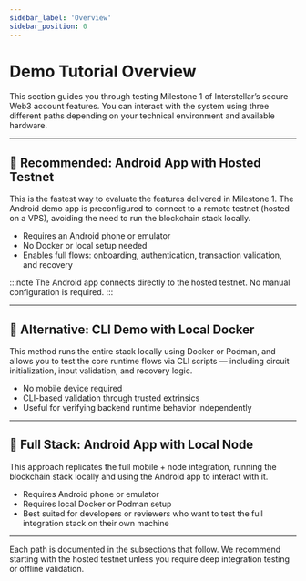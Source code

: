 ```yaml
---
sidebar_label: 'Overview'
sidebar_position: 0
---
```


# Demo Tutorial Overview

This section guides you through testing Milestone 1 of Interstellar’s secure Web3 account features. You can interact with the system using three different paths depending on your technical environment and available hardware.

---

## 🚀 Recommended: Android App with Hosted Testnet

This is the fastest way to evaluate the features delivered in Milestone 1. The Android demo app is preconfigured to connect to a remote testnet (hosted on a VPS), avoiding the need to run the blockchain stack locally.

- Requires an Android phone or emulator
- No Docker or local setup needed
- Enables full flows: onboarding, authentication, transaction validation, and recovery

:::note
The Android app connects directly to the hosted testnet. No manual configuration is required.
:::

---

## 🧪 Alternative: CLI Demo with Local Docker

This method runs the entire stack locally using Docker or Podman, and allows you to test the core runtime flows via CLI scripts — including circuit initialization, input validation, and recovery logic.

- No mobile device required
- CLI-based validation through trusted extrinsics
- Useful for verifying backend runtime behavior independently

---

## 🧱 Full Stack: Android App with Local Node

This approach replicates the full mobile + node integration, running the blockchain stack locally and using the Android app to interact with it.

- Requires Android phone or emulator
- Requires local Docker or Podman setup
- Best suited for developers or reviewers who want to test the full integration stack on their own machine

---

Each path is documented in the subsections that follow. We recommend starting with the hosted testnet unless you require deep integration testing or offline validation.

